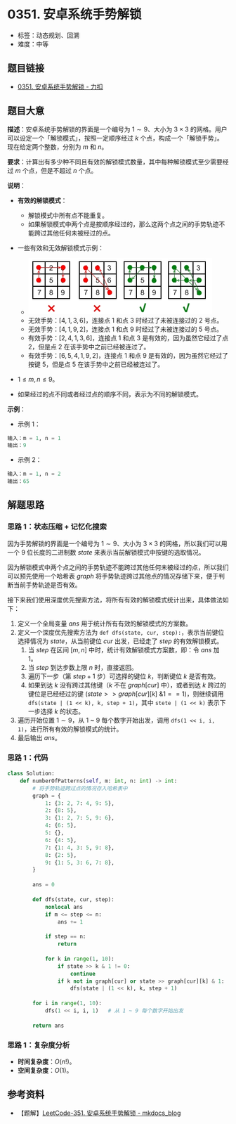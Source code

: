 # 0351. 安卓系统手势解锁

- 标签：动态规划、回溯
- 难度：中等

## 题目链接

- [0351. 安卓系统手势解锁 - 力扣](https://leetcode.cn/problems/android-unlock-patterns/)

## 题目大意

**描述**：安卓系统手势解锁的界面是一个编号为 $1 \sim 9$、大小为 $3 \times 3$ 的网格。用户可以设定一个「解锁模式」，按照一定顺序经过 $k$ 个点，构成一个「解锁手势」。现在给定两个整数，分别为 $m$ 和 $n$。

**要求**：计算出有多少种不同且有效的解锁模式数量，其中每种解锁模式至少需要经过 $m$ 个点，但是不超过 $n$ 个点。

**说明**：

- **有效的解锁模式**：
  - 解锁模式中所有点不能重复。
  - 如果解锁模式中两个点是按顺序经过的，那么这两个点之间的手势轨迹不能跨过其他任何未被经过的点。

- 一些有效和无效解锁模式示例：
  - ![](../images/20201024035101.png)
  - 无效手势：$[4,1,3,6]$，连接点 $1$ 和点 $3$ 时经过了未被连接过的 $2$ 号点。
  - 无效手势：$[4,1,9,2]$，连接点 $1$ 和点 $9$ 时经过了未被连接过的 $5$ 号点。
  - 有效手势：$[2,4,1,3,6]$，连接点 $1$ 和点 $3$ 是有效的，因为虽然它经过了点 $2$，但是点 $2$ 在该手势中之前已经被连过了。
  - 有效手势：$[6,5,4,1,9,2]$，连接点 $1$ 和点 $9$ 是有效的，因为虽然它经过了按键 $5$，但是点 $5$ 在该手势中之前已经被连过了。

- $1 \le m, n \le 9$。
- 如果经过的点不同或者经过点的顺序不同，表示为不同的解锁模式。

**示例**：

- 示例 1：

```python
输入：m = 1, n = 1
输出：9
```

- 示例 2：

```python
输入：m = 1, n = 2
输出：65
```

## 解题思路

### 思路 1：状态压缩 + 记忆化搜索

因为手势解锁的界面是一个编号为 $1 \sim 9$、大小为 $3 \times 3$ 的网格，所以我们可以用一个 $9$ 位长度的二进制数 $state$ 来表示当前解锁模式中按键的选取情况。

因为解锁模式中两个点之间的手势轨迹不能跨过其他任何未被经过的点，所以我们可以预先使用一个哈希表 $graph$ 将手势轨迹跨过其他点的情况存储下来，便于判断当前手势轨迹是否有效。

接下来我们使用深度优先搜索方法，将所有有效的解锁模式统计出来，具体做法如下：

1. 定义一个全局变量 $ans$ 用于统计所有有效的解锁模式的方案数。
2. 定义一个深度优先搜索方法为 `def dfs(state, cur, step):`，表示当前键位选择情况为 $state$，从当前键位 $cur$ 出发，已经走了 $step$ 的有效解锁模式。
   1. 当 $step$ 在区间 $[m, n]$ 中时，统计有效解锁模式方案数，即：令 $ans$ 加 $1$。
   2. 当 $step$ 到达步数上限 $n$ 时，直接返回。
   3. 遍历下一步（第 $step + 1$ 步）可选择的键位 $k$，判断键位 $k$ 是否有效。
   4. 如果到达 $k$ 没有跨过其他键（$k$ 不在 $graph[cur]$ 中），或者到达 $k$ 跨过的键位是已经经过的键 ($state >> graph[cur][k] \text{ \& } 1 == 1$)，则继续调用 `dfs(state | (1 << k), k, step + 1)`，其中 `stete | (1 << k)` 表示下一步选择 $k$ 的状态。
3. 遍历开始位置 $1 \sim 9$，从 1 ~ 9 每个数字开始出发，调用 `dfs(1 << i, i, 1)`，进行所有有效的解锁模式的统计。
4. 最后输出 $ans$。

### 思路 1：代码

```python
class Solution:
    def numberOfPatterns(self, m: int, n: int) -> int:
        # 将手势轨迹跨过点的情况存入哈希表中
        graph = {
            1: {3: 2, 7: 4, 9: 5},
            2: {8: 5},
            3: {1: 2, 7: 5, 9: 6},
            4: {6: 5},
            5: {},
            6: {4: 5},
            7: {1: 4, 3: 5, 9: 8},
            8: {2: 5},
            9: {1: 5, 3: 6, 7: 8},
        }

        ans = 0

        def dfs(state, cur, step):
            nonlocal ans
            if m <= step <= n:
                ans += 1
            
            if step == n:
                return
            
            for k in range(1, 10):
                if state >> k & 1 != 0:
                    continue
                if k not in graph[cur] or state >> graph[cur][k] & 1:
                    dfs(state | (1 << k), k, step + 1)

        for i in range(1, 10):
            dfs(1 << i, i, 1)   # 从 1 ~ 9 每个数字开始出发

        return ans
```

### 思路 1：复杂度分析

- **时间复杂度**：$O(n!)$。
- **空间复杂度**：$O(1)$。

## 参考资料

- 【题解】[LeetCode-351. 安卓系统手势解锁 - mkdocs_blog](https://github.com/zhanguohao/mkdocs_blog/blob/mkdocs_blog/docs/problem/leetcode/LeetCode-351.%20%E5%AE%89%E5%8D%93%E7%B3%BB%E7%BB%9F%E6%89%8B%E5%8A%BF%E8%A7%A3%E9%94%81.md)
